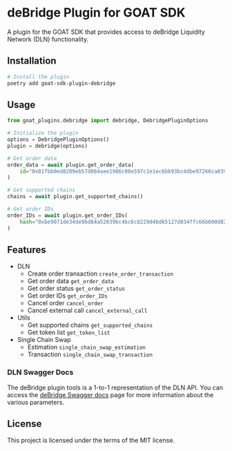 # deBridge Plugin for GOAT SDK

A plugin for the GOAT SDK that provides access to deBridge Liquidity Network (DLN) functionality.

## Installation

```bash
# Install the plugin
poetry add goat-sdk-plugin-debridge


```

## Usage

```python
from goat_plugins.debridge import debridge, DebridgePluginOptions

# Initialize the plugin
options = DebridgePluginOptions()
plugin = debridge(options)

# Get order data
order_data = await plugin.get_order_data(
    id="0x81fbb0ed8209eb57d084aee1986c00e597c1e1ec6bb93bc4dbe97266ca0398fb"
)

# Get supported chains
chains = await plugin.get_supported_chains()

# Get order IDs
order_IDs = await plugin.get_order_IDs(
    hash="0xbe9071de34de9bd84a52039bc4bc6c8229d4bd65127d034ffc66b600d8260276" # Hash of the creation transaction
)
```

## Features

- DLN
    - Create order transaction `create_order_transaction`
    - Get order data `get_order_data`
    - Get order status `get_order_status`
    - Get order IDs `get_order_IDs`
    - Cancel order `cancel_order`
    - Cancel external call `cancel_external_call`
- Utils
    - Get supported chains `get_supported_chains`
    - Get token list `get_token_list`
- Single Chain Swap
    - Estimation `single_chain_swap_estimation`
    - Transaction `single_chain_swap_transaction`

### DLN Swagger Docs
The deBridge plugin tools is a 1-to-1 representation of the DLN API.
You can access the [deBridge Swagger docs](https://dln.debridge.finance/v1.0) page for more information about the various parameters.

## License

This project is licensed under the terms of the MIT license.
